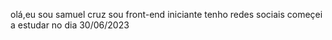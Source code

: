 olá,eu sou samuel cruz
sou front-end iniciante
tenho redes sociais
começei a estudar no dia 30/06/2023
